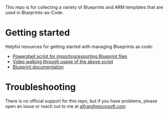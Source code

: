 This repo is for collecting a variety of Blueprints and ARM templates that are used in Blueprints-as-Code.


# Getting started
Helpful resources for getting started with managing Blueprints as code:

* [Powershell script for importing/exporting Blueprint files](https://www.powershellgallery.com/packages/Manage-AzureRMBlueprint/1.41)
* [Video walking through usage of the above script](https://www.youtube.com/watch?v=SMORUIPhKd8)
* [Blueprint documentation](https://aka.ms/whatareblueprints)

# Troubleshooting
There is no official support for this repo, but if you have problems, please open an issue or reach out to me at [alfran@microsoft.com](mailto:alfran@microsoft.com)
